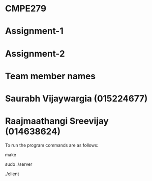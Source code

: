 # CMPE279
# Assignment-1 
# Assignment-2
# Team member names
# Saurabh Vijaywargia (015224677)
# Raajmaathangi Sreevijay (014638624)

To run the program commands are as follows: 

make

sudo ./server

./client
